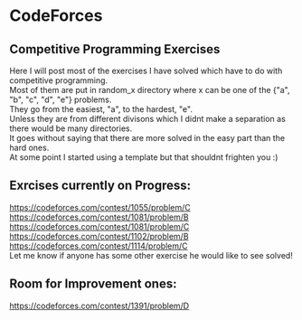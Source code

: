 # CodeForces

## Competitive Programming Exercises
Here I will post most of the exercises I have solved which have to do with competitive programming.\
Most of them are put in random_x directory where x can be one of the {"a", "b", "c", "d", "e"} problems.\
They go from the easiest, "a", to the hardest, "e".\
Unless they are from different divisons which I didnt make a separation as there would be many directories.\
It goes without saying that there are more solved in the easy part than the hard ones.\
At some point I started using a template but that shouldnt frighten you :)

## Exrcises currently on Progress:

https://codeforces.com/contest/1055/problem/C \
https://codeforces.com/contest/1081/problem/B \
https://codeforces.com/contest/1081/problem/C \
https://codeforces.com/contest/1102/problem/B \
https://codeforces.com/contest/1114/problem/C \
Let me know if anyone has some other exercise he would like to see solved!

## Room for Improvement ones:

https://codeforces.com/contest/1391/problem/D